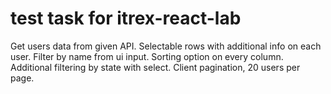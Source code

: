 # test task for itrex-react-lab

Get users data from given API. Selectable rows with additional info on each user. Filter by name from ui input. Sorting option on every column. Additional filtering by state with select. Client pagination, 20 users per page.
